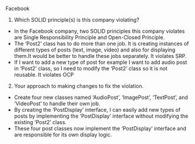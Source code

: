 Facebook
1. Which SOLID principle(s) is this company violating?
- In the Facebook company, two SOLID principles this company violates are Single Responsibility Principle and Open-Closed Principle.
- The ‘Post2’ class has to do more than one job. It is creating instances of different types of posts (text, image, video) and also for displaying them.It would be better to handle these jobs separately. It violates SRP.
- If I want to add a new type of post for example I want to add audio post in ‘Post2’ class, so I need to modify the ‘Post2’ class so it is not reusable. It violates OCP
2. Your approach to making changes to fix the violation.
- Create four new classes named ‘AudioPost’, ‘ImagePost’, ‘TextPost’, and ‘VideoPost’ to handle their own job.  
- By creating the ‘PostDisplay’ interface, I can easily add new types of posts by implementing the ‘PostDisplay’ interface without modifying the existing ‘Post2’ class. 
- These four post classes now implement the ‘PostDisplay’ interface and are responsible for its own display logic.

